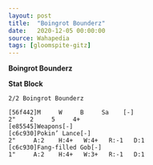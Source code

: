 ```yaml
---
layout: post
title:  "Boingrot Bounderz"
date:   2020-12-05 00:00:00
source: Wahapedia
tags: [gloomspite-gitz]
---
```


**Boingrot Bounderz**

**Stat Block**
```
2/2 Boingrot Bounderz
```

```
[56f442]M     W     B     Sa    [-]
2"    2     5     4+    
[e85545]Weapons[-]
[c6c930]Pokin’ Lance[-]
2"     A:2    H:4+   W:4+   R:-1   D:1   
[c6c930]Fang-filled Gob[-]
1"     A:2    H:4+   W:3+   R:-1   D:1   
```
    